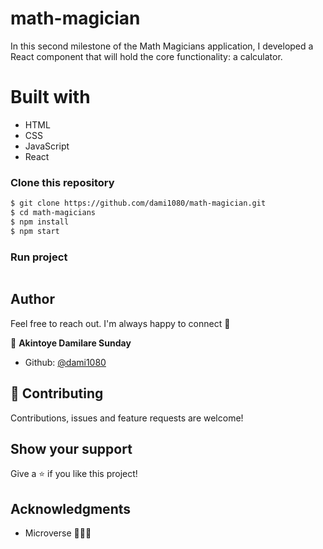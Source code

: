 # math-magician

In this second milestone of the Math Magicians application, I developed a React component that will hold the core functionality: a calculator.    

# Built with
  - HTML
  - CSS
  - JavaScript
  - React

### Clone this repository

```bash
$ git clone https://github.com/dami1080/math-magician.git
$ cd math-magicians
$ npm install
$ npm start 
```

### Run project

```bash 
```

## Author

Feel free to reach out. I'm always happy to connect :slightly_smiling_face:

👤 **Akintoye Damilare Sunday**

- Github: [@dami1080](https://github.com/dami1080)
  
## 🤝 Contributing

Contributions, issues and feature requests are welcome!

## Show your support

Give a ⭐️ if you like this project!

## Acknowledgments

- Microverse 👏👏👏